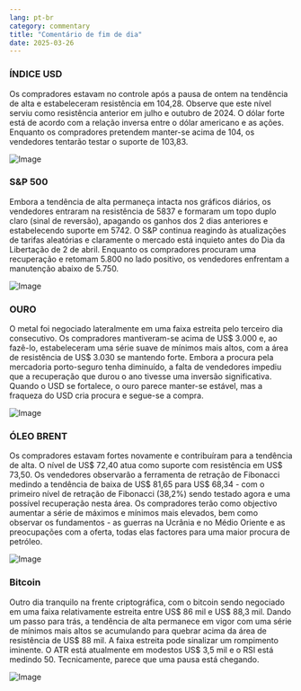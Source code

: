 ```yaml
---
lang: pt-br
category: commentary
title: "Comentário de fim de dia"
date: 2025-03-26
---
```


### ÍNDICE USD

Os compradores estavam no controle após a pausa de ontem na tendência de alta e estabeleceram resistência em 104,28. Observe que este nível serviu como resistência anterior em julho e outubro de 2024. O dólar forte está de acordo com a relação inversa entre o dólar americano e as ações. Enquanto os compradores pretendem manter-se acima de 104, os vendedores tentarão testar o suporte de 103,83. 

![Image](https://markleighedu.github.io/img/Mar-2025/26-Mar-2025/usdindex.jpg)

### S&P 500

Embora a tendência de alta permaneça intacta nos gráficos diários, os vendedores entraram na resistência de 5837 e formaram um topo duplo claro (sinal de reversão), apagando os ganhos dos 2 dias anteriores e estabelecendo suporte em 5742. O S&P continua reagindo às atualizações de tarifas aleatórias e claramente o mercado está inquieto antes do Dia da Libertação de 2 de abril. Enquanto os compradores procuram uma recuperação e retomam 5.800 no lado positivo, os vendedores enfrentam a manutenção abaixo de 5.750.  

![Image](https://markleighedu.github.io/img/Mar-2025/26-Mar-2025/sp500.jpg)

### OURO

O metal foi negociado lateralmente em uma faixa estreita pelo terceiro dia consecutivo. Os compradores mantiveram-se acima de US$ 3.000 e, ao fazê-lo, estabeleceram uma série suave de mínimos mais altos, com a área de resistência de US$ 3.030 se mantendo forte. Embora a procura pela mercadoria porto-seguro tenha diminuído, a falta de vendedores impediu que a recuperação que durou o ano tivesse uma inversão significativa. Quando o USD se fortalece, o ouro parece manter-se estável, mas a fraqueza do USD cria procura e segue-se a compra.

![Image](https://markleighedu.github.io/img/Mar-2025/26-Mar-2025/gold.jpg)

### ÓLEO BRENT

Os compradores estavam fortes novamente e contribuíram para a tendência de alta. O nível de US$ 72,40 atua como suporte com resistência em US$ 73,50. Os vendedores observarão a ferramenta de retração de Fibonacci medindo a tendência de baixa de US$ 81,65 para US$ 68,34 - com o primeiro nível de retração de Fibonacci (38,2%) sendo testado agora e uma possível recuperação nesta área. Os compradores terão como objectivo aumentar a série de máximos e mínimos mais elevados, bem como observar os fundamentos - as guerras na Ucrânia e no Médio Oriente e as preocupações com a oferta, todas elas factores para uma maior procura de petróleo.

![Image](https://markleighedu.github.io/img/Mar-2025/26-Mar-2025/brentoil.jpg)

### Bitcoin

Outro dia tranquilo na frente criptográfica, com o bitcoin sendo negociado em uma faixa relativamente estreita entre US$ 86 mil e US$ 88,3 mil. Dando um passo para trás, a tendência de alta permanece em vigor com uma série de mínimos mais altos se acumulando para quebrar acima da área de resistência de US$ 88 mil. A faixa estreita pode sinalizar um rompimento iminente. O ATR está atualmente em modestos US$ 3,5 mil e o RSI está medindo 50. Tecnicamente, parece que uma pausa está chegando.

![Image](https://markleighedu.github.io/img/Mar-2025/26-Mar-2025/bitcoin.jpg)

